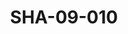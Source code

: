 ---
pid: SHA-09-010
title: SHA-09-010
language: en
collection: Sharhabil Ahmed
original_label: 
rights: Sharhabil Ahmed
location_of_original: Sharhabil Ahmed
photographer_or_studio: 
scanned_from: photograph 7.4 by 10.5
_date: '1964'
location: southern sudan
description: Sharhabil Ahmed and another person in front of an airplane
additional_notes: 
permission_display: 'yes'
on_server: 'no'
on_website: 'no'
permalink: /archive/en/sha-09-010.html
layout: photo-page
---